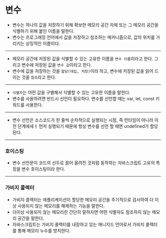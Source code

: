 # 변수

- 변수는 하나의 값을 저장하기 위해 확보한 메모리 공간 자체 또는 그 메모리 공간을 식별하기 위해 붙인 이름을 말한다.
- 변수는 프로그래밍 언어에서 값을 저장하고 참조하는 메커니즘으로, 값의 위치를 가리키는 상징적인 이름이다.

***

- 메모리 공간에 저장된 값을 식별할 수 있는 고유한 이름을 `변수 이름`이라고 한다. 그리고 변수에 저장된 값을 `변수 값`이라고 한다.
- 변수에 값을 저장하는 것을 `할당(대입, 저장)`이라 하고, 변수에 저장된 값을 읽어 드이는 것을 `참조`라고 한다.

***

- `식별자`는 어떤 값을 구별해서 식별할 수 있는 고유한 이름을 말한다.
- 변수를 사용하려면 반드시 선언이 필요하다. 변수를 선언할 때는 var, let, const 키워드를 사용한다.

***

- 변수 선언은 소스코드가 한 줄씩 순차적으로 실행되는 시점, 즉 런타임이 아니라 이전 단계에세ㅓ 먼저 실행되기 때문에 항상 변수를 선언 할 때면 undefined가 할당된다.

***

### 호이스팅
- 변수 선언문이 코드의 선두로 끌어 올려진 것처럼 동작하는 자바스크립트 고유의 특징을 변수 호이스팅이라 한다.

***

### 가비지 콜렉터
- 가비지 콜렉터는 애플리케이션이 할당한 메모리 공간을 주기적으로 검사하여 더 이상 사용되지 않는 메모리를 해제하는 기능을 말한다.
- 더이상 사용되지 않는 메모리란 간단히 말하자면 어떤 식별자도 참조하지 않는 메모리 공간을 말한다. 
- 자바스크립트는 가비지 콜렉터를 내장하고 있는 매니지드 언어로서 가비지 콜렉터를 통해 메모리 누수를 방치한다.
